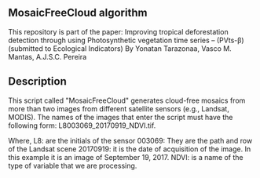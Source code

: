 ## MosaicFreeCloud algorithm
This repository is part of the paper: Improving tropical deforestation detection through using Photosynthetic vegetation time series – (PVts-β) (submitted to Ecological Indicators)
By Yonatan Tarazonaa, Vasco M. Mantas, A.J.S.C. Pereira
## Description
This script called "MosaicFreeCloud" generates cloud-free mosaics from more than two images from different satellite sensors (e.g., Landsat, MODIS). The names of the images that enter the script must have the following form: L8003069_20170919_NDVI.tif.

Where,
L8: are the initials of the sensor
003069: They are the path and row of the Landsat scene
20170919: it is the date of acquisition of the image. In this example it is an image of September 19, 2017.
NDVI: is a name of the type of variable that we are processing.
